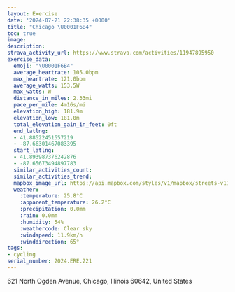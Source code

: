 ```yaml
---
layout: Exercise
date: '2024-07-21 22:38:35 +0000'
title: "Chicago \U0001F6B4"
toc: true
image:
description:
strava_activity_url: https://www.strava.com/activities/11947895950
exercise_data:
  emoji: "\U0001F6B4"
  average_heartrate: 105.0bpm
  max_heartrate: 121.0bpm
  average_watts: 153.5W
  max_watts: W
  distance_in_miles: 2.33mi
  pace_per_mile: 4m16s/mi
  elevation_high: 181.9m
  elevation_low: 181.0m
  total_elevation_gain_in_feet: 0ft
  end_latlng:
  - 41.88522451557219
  - -87.66301467083395
  start_latlng:
  - 41.893987376242876
  - -87.65673494897783
  similar_activities_count:
  similar_activities_trend:
  mapbox_image_url: https://api.mapbox.com/styles/v1/mapbox/streets-v11/static/path-5+787af2-1.0(g~t~Fly_vOdCtBbFxDpAx%40l%40f%40vE%60C~JzE),pin-s-s+e5b22e(-87.65863,41.89172),pin-s-f+89ae00(-87.66239,41.886269999999996)/auto/800x800?access_token=pk.eyJ1Ijoiam9zaGJlY2ttYW4iLCJhIjoiY205eWR2aDd1MWZ6djJrbXc4a3M0bWZleiJ9.XiG9OWkNcZk2QzjJbxLB4A
  weather:
    :temperature: 25.8°C
    :apparent_temperature: 26.2°C
    :precipitation: 0.0mm
    :rain: 0.0mm
    :humidity: 54%
    :weathercode: Clear sky
    :windspeed: 11.9km/h
    :winddirection: 65°
tags:
- cycling
serial_number: 2024.ERE.221
---
```

621 North Ogden Avenue, Chicago, Illinois 60642, United States
